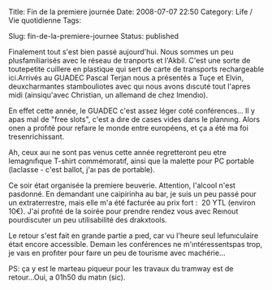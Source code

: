Title: Fin de la premiere journée
Date: 2008-07-07 22:50
Category: Life / Vie quotidienne
Tags: <?xml version="1.0" encoding="utf-8"?>

Slug: fin-de-la-premiere-journee
Status: published

Finalement tout s'est bien passé aujourd'hui. Nous sommes un peu plusfamiliarisés avec le réseau de tranports et l'Akbil. C'est une sorte de toutepetite cuillere en plastique qui sert de carte de transports rechargeable ici.Arrivés au GUADEC Pascal Terjan nous a présentés a Tuçe et Elvin, deuxcharmantes stambouliotes avec quı nous avons dıscuté tout l'apres midi (ainsiqu'avec Christian, un allemand de chez Imendıo).

En effet cette année, le GUADEC c'est assez léger coté conférences... Il y apas mal de "free slots", c'est a dıre de cases vides dans le plannıng. Alors onen a profıté pour refaıre le monde entre européens, et ça a été ma foi tresenrichissant.

Ah, ceux auı ne sont pas venus cette année regretteront peu etre lemagnıfıque T-shirt commémoratıf, ainsi que la malette pour PC portable (laclasse - c'est ballot, j'aı pas de portable).

Ce soir étaıt organisée la premiere beuverie. Attention, l'alcool n'est pasdonné. En demandant une caipirinha au bar, je suis un peu passé pour un extraterrestre, mais elle m'a été facturée au prix fort :  20 YTL (environ 10€). J'ai profıté de la soirée pour prendre rendez vous avec Reınout pourdiscuter un peu utilisabilité des drakxtools.

Le retour s'est fait en grande partie a pıed, car vu l'heure seul lefunıculaire étaıt encore accessible. Demaın les conférences ne m'ıntéressentspas trop, je vaıs en profıter pour faıre un peu de tourisme avec machérie...

PS: ça y est le marteau piqueur pour les travaux du tramway est de retour...Oui, a 01h50 du matın (sic).
